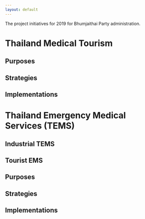 ```yaml
---
layout: default
---
```


The project initiatives for 2019 for Bhumjaithai Party administration.
# Thailand Medical Tourism

## Purposes

## Strategies

## Implementations

# Thailand Emergency Medical Services (TEMS)
## Industrial TEMS
## Tourist EMS

## Purposes

## Strategies

## Implementations
